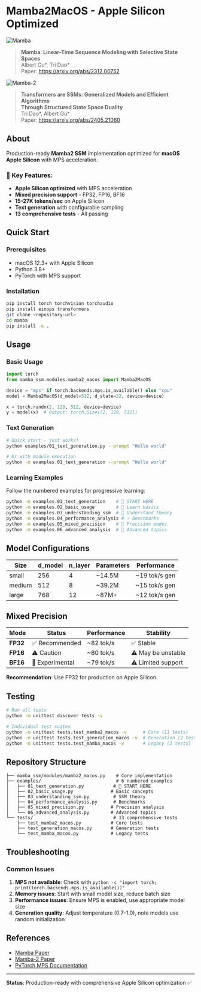 # Mamba2MacOS - Apple Silicon Optimized

![Mamba](assets/selection.png "Selective State Space")
> **Mamba: Linear-Time Sequence Modeling with Selective State Spaces**\
> Albert Gu*, Tri Dao*\
> Paper: https://arxiv.org/abs/2312.00752

![Mamba-2](assets/ssd_algorithm.png "State Space Dual Model")
> **Transformers are SSMs: Generalized Models and Efficient Algorithms**\
>     **Through Structured State Space Duality**\
> Tri Dao*, Albert Gu*\
> Paper: https://arxiv.org/abs/2405.21060

## About

Production-ready **Mamba2 SSM** implementation optimized for **macOS Apple Silicon** with MPS acceleration.

### 🚀 Key Features:
- **Apple Silicon optimized** with MPS acceleration
- **Mixed precision support** - FP32, FP16, BF16
- **15-27K tokens/sec** on Apple Silicon
- **Text generation** with configurable sampling
- **13 comprehensive tests** - All passing

## Quick Start

### Prerequisites
- macOS 12.3+ with Apple Silicon
- Python 3.8+
- PyTorch with MPS support

### Installation

```bash
pip install torch torchvision torchaudio
pip install einops transformers
git clone <repository-url>
cd mamba
pip install -e .
```

## Usage

### Basic Usage

```python
import torch
from mamba_ssm.modules.mamba2_macos import Mamba2MacOS

device = "mps" if torch.backends.mps.is_available() else "cpu"
model = Mamba2MacOS(d_model=512, d_state=32, device=device)

x = torch.randn(2, 128, 512, device=device)
y = model(x)  # Output: torch.Size([2, 128, 512])
```

### Text Generation

```bash
# Quick start - just works!
python examples/01_text_generation.py --prompt "Hello world"

# Or with module execution
python -m examples.01_text_generation --prompt "Hello world"
```

### Learning Examples

Follow the numbered examples for progressive learning:

```bash
python -m examples.01_text_generation    # 🎯 START HERE
python -m examples.02_basic_usage        # 🔧 Learn basics  
python -m examples.03_understanding_ssm  # 🧠 Understand theory
python -m examples.04_performance_analysis # ⚡ Benchmarks
python -m examples.05_mixed_precision    # 🔬 Precision modes
python -m examples.06_advanced_analysis  # 🧬 Advanced topics
```

## Model Configurations

| Size   | d_model | n_layer | Parameters | Performance    |
|--------|---------|---------|------------|----------------|
| small  | 256     | 4       | ~14.5M     | ~19 tok/s gen  |
| medium | 512     | 8       | ~39.2M     | ~15 tok/s gen  |
| large  | 768     | 12      | ~87M+      | ~12 tok/s gen  |

## Mixed Precision

| Mode | Status | Performance | Stability |
|------|--------|-------------|-----------|
| **FP32** | ✅ Recommended | ~82 tok/s | ✅ Stable |
| **FP16** | ⚠️ Caution | ~80 tok/s | ⚠️ May be unstable |
| **BF16** | 🧪 Experimental | ~79 tok/s | ⚠️ Limited support |

**Recommendation**: Use FP32 for production on Apple Silicon.

## Testing

```bash
# Run all tests
python -m unittest discover tests -v

# Individual test suites
python -m unittest tests.test_mamba2_macos -v      # Core (11 tests)
python -m unittest tests.test_generation_macos -v  # Generation (2 tests)
python -m unittest tests.test_mamba_macos -v       # Legacy (2 tests)
```

## Repository Structure

```
├── mamba_ssm/modules/mamba2_macos.py    # Core implementation
├── examples/                            # 6 numbered examples
│   ├── 01_text_generation.py           # 🎯 START HERE
│   ├── 02_basic_usage.py              # Basic concepts
│   ├── 03_understanding_ssm.py         # SSM theory
│   ├── 04_performance_analysis.py      # Benchmarks
│   ├── 05_mixed_precision.py          # Precision analysis
│   └── 06_advanced_analysis.py        # Advanced topics
└── tests/                              # 13 comprehensive tests
    ├── test_mamba2_macos.py           # Core tests
    ├── test_generation_macos.py       # Generation tests
    └── test_mamba_macos.py            # Legacy tests
```

## Troubleshooting

### Common Issues

1. **MPS not available**: Check with `python -c "import torch; print(torch.backends.mps.is_available())"`
2. **Memory issues**: Start with small model size, reduce batch size
3. **Performance issues**: Ensure MPS is enabled, use appropriate model size
4. **Generation quality**: Adjust temperature (0.7-1.0), note models use random initialization

## References

- [Mamba Paper](https://arxiv.org/abs/2312.00752)
- [Mamba-2 Paper](https://arxiv.org/abs/2405.21060)  
- [PyTorch MPS Documentation](https://pytorch.org/docs/stable/notes/mps.html)

---

**Status**: Production-ready with comprehensive Apple Silicon optimization ✅
